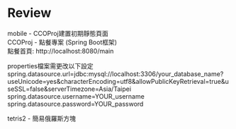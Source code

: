 # Review
mobile - CCOProj建置初期靜態頁面  
CCOProj - 點餐專案  (Spring Boot框架)  
  點餐首頁: http://localhost:8080/main 
  
properties檔案需更改以下設定  
spring.datasource.url=jdbc:mysql://localhost:3306/your_database_name?useUnicode=yes&characterEncoding=utf8&allowPublicKeyRetrieval=true&useSSL=false&serverTimezone=Asia/Taipei  
spring.datasource.username=YOUR_username  
spring.datasource.password=YOUR_password  
  
tetris2 - 簡易俄羅斯方塊  
  
